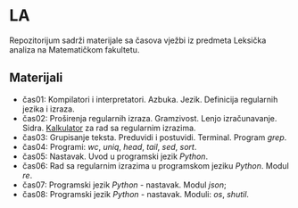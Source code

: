 # LA
Repozitorijum sadrži materijale sa časova vježbi iz predmeta Leksička analiza na Matematičkom fakultetu. 


## Materijali
  - čas01: Kompilatori i interpretatori. Azbuka. Jezik. Definicija regularnih jezika i izraza.
  - čas02: Proširenja regularnih izraza. Gramzivost. Lenjo izračunavanje. Sidra. [Kalkulator](https://regexr.com/) za rad sa regularnim izrazima.
  - čas03: Grupisanje teksta. Preduvidi i postuvidi. Terminal. Program _grep_.
  - čas04: Programi: _wc_, _uniq_, _head_, _tail_, _sed_, _sort_.
  - čas05: Nastavak. Uvod u programski jezik _Python_.
  - čas06: Rad sa regularnim izrazima u programskom jeziku _Python_. Modul _re_.
  - čas07: Programski jezik _Python_ - nastavak. Modul _json_;
  - čas08: Programski jezik _Python_ - nastavak. Moduli: _os_, _shutil_.
  <!--
  - čas09: Regularni izrazi - nastavak, obilazak direktorijuma
  - čas10: Konačni automati, konstrukcija Tompsona, minimalizacija
  - čas11: Konstrukcija Gluškova, proizvod automata, transduktori
  - čas12: Flex
  - čas13: Flex - nastavak -->
